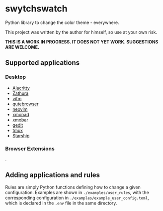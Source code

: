 # swytchswatch

Python library to change the color theme - everywhere.

This project was written by the author for himself, so use at your own risk.

**THIS IS A WORK IN PROGRESS. IT DOES NOT YET WORK. SUGGESTIONS ARE WELCOME.**
## Supported applications

### Desktop

* [Alacritty](https://)
* [Zathura](https://)
* [vifm](https://)
* [qutebrowser](https://)
* [neovim](https://)
* [xmonad](https://)
* [xmobar](https://)
* [gedit](https://)
* [tmux](https://)
* [Starship](https://)

### Browser Extensions

.

## Adding applications and rules

Rules are simply Python functions defining how to change a given configuration.
Examples are shown in `./examples/user_rules`, with the corresponding
configuration in `./examples/example_user_config.toml`, which is declared in the
`.env` file in the same directory.
